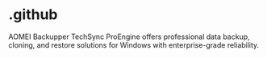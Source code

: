 # .github
AOMEI Backupper TechSync ProEngine offers professional data backup, cloning, and restore solutions for Windows with enterprise-grade reliability.
